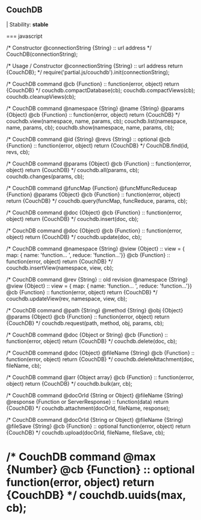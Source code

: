 ## CouchDB

| Stability: __stable__

=== javascript

/*
	Constructor
	@connectionString {String} :: url address
*/
CouchDB(connectionString);

/*
	Usage / Constructor
	@connectionString {String} :: url address
	return {CouchDB};
*/
require('partial.js/couchdb').init(connectionString);

/*
	CouchDB command
	@cb {Function} :: function(error, object)
	return {CouchDB}
*/
couchdb.compactDatabase(cb);
couchdb.compactViews(cb);
couchdb.cleanupViews(cb);

/*
	CouchDB command
	@namespace {String}
	@name {String}
	@params {Object}
	@cb {Function} :: function(error, object)
	return {CouchDB}
*/
couchdb.view(namespace, name, params, cb);
couchdb.list(namespace, name, params, cb);
couchdb.show(namespace, name, params, cb);

/*
	CouchDB command
	@id {String}
	@revs {String} :: optional
	@cb {Function} :: function(error, object)
	return {CouchDB}
*/
CouchDB.find(id, revs, cb);

/*
	CouchDB command
	@params {Object}
	@cb {Function} :: function(error, object)
	return {CouchDB}
*/
couchdb.all(params, cb);
couchdb.changes(params, cb);

/*
	CouchDB command
	@funcMap {Function}
	@funcMfuncReduceap {Function}
	@params {Object}
	@cb {Function} :: function(error, object)
	return {CouchDB}
*/
couchdb.query(funcMap, funcReduce, params, cb);

/*
	CouchDB command
	@doc {Object}
	@cb {Function} :: function(error, object)
	return {CouchDB}
*/
couchdb.insert(doc, cb);

/*
	CouchDB command
	@doc {Object}
	@cb {Function} :: function(error, object)
	return {CouchDB}
*/
couchdb.update(doc, cb);

/*
	CouchDB command
	@namespace {String}
	@view {Object} :: view = { map: { name: 'function... ', reduce: 'function...'}}
	@cb {Function} :: function(error, object)
	return {CouchDB}
*/
couchdb.insertView(namespace, view, cb);

/*
	CouchDB command
	@rev {String} :: old revision
	@namespace {String}
	@view {Object} :: view = { map: { name: 'function... ', reduce: 'function...'}}
	@cb {Function} :: function(error, object)
	return {CouchDB}
*/
couchdb.updateView(rev, namespace, view, cb);

/*
	CouchDB command
	@path {String}
	@method {String}
	@obj {Object}
	@params {Object}
	@cb {Function} :: function(error, object)
	return {CouchDB}
*/
couchdb.request(path, method, obj, params, cb);

/*
	CouchDB command
	@doc {Object or String}
	@cb {Function} :: function(error, object)
	return {CouchDB}
*/
couchdb.delete(doc, cb);

/*
	CouchDB command
	@doc {Object}
	@fileName {String}
	@cb {Function} :: function(error, object)
	return {CouchDB}
*/
couchdb.deleteAttachment(doc, fileName, cb);

/*
	CouchDB command
	@arr {Object array}
	@cb {Function} :: function(error, object)
	return {CouchDB}
*/
couchdb.bulk(arr, cb);

/*
	CouchDB command
	@docOrId {String or Object}
	@fileName {String}
	@response {Function or ServerResponse} :: function(data)
	return {CouchDB}
*/
couchdb.attachment(docOrId, fileName, response);

/*
	CouchDB command
	@docOrId {String or Object}
	@fileName {String}
	@fileSave {String}
	@cb {Function} :: optional function(error, object)
	return {CouchDB}
*/
couchdb.upload(docOrId, fileName, fileSave, cb);

/*
	CouchDB command
	@max {Number}
	@cb {Function} :: optional function(error, object)
	return {CouchDB}
*/
couchdb.uuids(max, cb);
===